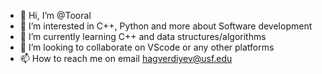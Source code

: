 - 👋 Hi, I’m @Tooral
- 👀 I’m interested in C++, Python and more about Software development
- 🌱 I’m currently learning C++ and data structures/algorithms
- 💞️ I’m looking to collaborate on VScode or any other platforms
- 📫 How to reach me on email hagverdiyev@usf.edu

<!---
Tooral/Tooral is a ✨ special ✨ repository because its `README.md` (this file) appears on your GitHub profile.
You can click the Preview link to take a look at your changes.
--->
